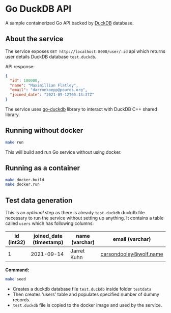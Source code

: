 # Go DuckDB API
A sample containerized Go API backed by [DuckDB](https://duckdb.org/) database.

## About the service
The service exposes `GET http://localhost:8000/user/:id` api which returns user details DuckDB database `test.duckdb`.

API response:
```json
{
  "id": 100000,
  "name": "Maximillian Flatley",
  "email": "darronkoepp@pouros.org",
  "joined_date": "2021-09-12T05:13:37Z"
}
```
The service uses [go-duckdb](https://github.com/marcboeker/go-duckdb) library to interact with DuckDB C++ shared library.


## Running without docker
```bash
make run
```
This will build and run Go service without using docker.


## Running as a container
```bash
make docker.build
make docker.run
```

## Test data generation
This is an *optional* step as there is already `test.duckdb` duckdb file necessary to run the service without setting up anything. It contains a table called `users` which has following columns:

| id (int32)| joined_date (timestamp) | name (varchar)|    email (varchar)      |
|-----------|--------------------|---------------|-------------------------|
|      1    |     2021-09-14     |  Jarret Kuhn  |  carsondooley@wolf.name |


**Command:**
```bash
make seed
```
- Creates a duckdb database file `test.duckdb` inside folder `testdata`
- Then creates 'users' table and populates specified number of dummy records.
- `test.duckdb` file is copied to the docker image and used by the service.
